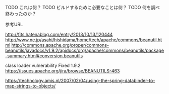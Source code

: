 TODO これは何？
TODO ビルドするために必要なことは何？
TODO 何を調べ終わったのか？




参考URL

http://fits.hatenablog.com/entry/2013/10/13/120444
http://www.ne.jp/asahi/hishidama/home/tech/apache/commons/beanutil.html
http://commons.apache.org/proper/commons-beanutils/javadocs/v1.9.2/apidocs/org/apache/commons/beanutils/package-summary.html#conversion.beanutils

class loader vulnerability   Fixed 1.9.2
https://issues.apache.org/jira/browse/BEANUTILS-463




https://technology.amis.nl/2007/02/04/using-the-spring-databinder-to-map-strings-to-objects/
